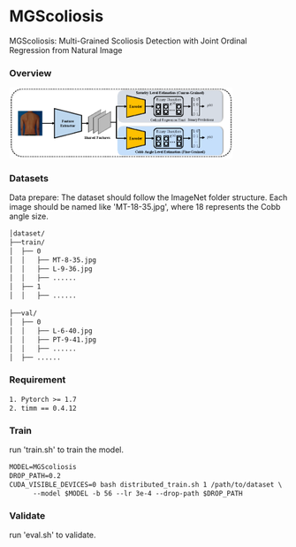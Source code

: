 # MGScoliosis
MGScoliosis: Multi-Grained Scoliosis Detection with Joint Ordinal Regression from Natural Image

### Overview
<img src="figures/model(b).png" style="zoom:45%;" />

### Datasets
Data prepare: The dataset should follow the ImageNet folder structure. Each image should be named like 'MT-18-35.jpg', where 18 represents the Cobb angle size.

```
│dataset/
├──train/
│  ├── 0
│  │   ├── MT-8-35.jpg
│  │   ├── L-9-36.jpg
│  │   ├── ......
│  ├── 1
│  │   ├── ......

├──val/
│  ├── 0
│  │   ├── L-6-40.jpg
│  │   ├── PT-9-41.jpg
│  │   ├── ......
│  ├── ......
```
### Requirement
```
1. Pytorch >= 1.7
2. timm == 0.4.12
```

### Train
run 'train.sh' to train the model.
```
MODEL=MGScoliosis 
DROP_PATH=0.2 
CUDA_VISIBLE_DEVICES=0 bash distributed_train.sh 1 /path/to/dataset \
	  --model $MODEL -b 56 --lr 3e-4 --drop-path $DROP_PATH
```

### Validate
run 'eval.sh' to validate.
